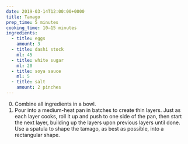 ```yaml
---
date: 2019-03-14T12:00:00+0000
title: Tamago
prep_time: 5 minutes
cooking_time: 10–15 minutes
ingredients:
  - title: eggs
    amount: 3
  - title: dashi stock
    ml: 45
  - title: white sugar
    ml: 20
  - title: soya sauce
    ml: 5
  - title: salt
    amount: 2 pinches
---
```


0. Combine all ingredients in a bowl.
0. Pour into a medium-heat pan in batches to create thin layers. Just as each layer cooks, roll it up and push to one side of the pan, then start the next layer, building up the layers upon previous layers until done. Use a spatula to shape the tamago, as best as possible, into a rectangular shape.
